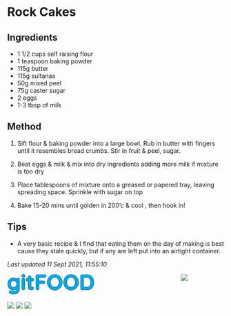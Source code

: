 # Rock Cakes

## Ingredients

- 1 1/2 cups self raising flour
- 1 teaspoon baking powder
- 115g butter
- 115g sultanas
- 50g mixed peel
- 75g caster sugar
- 2 eggs
- 1-3 tbsp of milk

## Method

1. Sift flour & baking powder into a large bowl. Rub in butter with fingers until it resembles bread crumbs. Stir in fruit & peel, sugar.

2. Beat eggs & milk & mix into dry ingredients adding more milk if mixture is too dry

3. Place tablespoons of mixture onto a greased or papered tray, leaving spreading space. Sprinkle with sugar on top

4. Bake 15-20 mins until golden in 200’c & cool , then hook in!

## Tips

- A very basic recipe & I find that eating them on the day of making is best cause they stale quickly, but if any are left put into an airtight container.

*Last updated 11 Sept 2021, 11:55:10*

<img src="../images/logo_sm.png" width="40%" />

<img src="https://profile-counter.glitch.me/gitfood_rockcakes/count.svg" width="20%" align="right" />

<img src="https://img.shields.io/badge/tag-dessert-blue.svg" /> <img src="https://img.shields.io/badge/tag-baked-blue.svg" /> <img src="https://img.shields.io/badge/tag-family-blue.svg" /> 